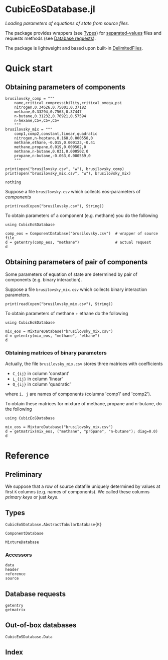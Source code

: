 # CubicEoSDatabase.jl

*Loading parameters of equations of state from source files.*

The package provides wrappers (see [Types](@ref)) for [separated-values](https://en.wikipedia.org/wiki/Delimiter-separated_values) files and requests methods (see [Database requests](@ref)).

The package is lightweight and based upon built-in [DelimitedFiles](https://docs.julialang.org/en/v1/stdlib/DelimitedFiles/).

# Quick start

## Obtaining parameters of components

```@setup rawsource
brusilovsky_comp = """
    name,critical_compressibility,critical_omega,psi
    nitrogen,0.34626,0.75001,0.37182
    methane,0.33294,0.7563,0.37447
    n-butane,0.31232,0.76921,0.57594
    n-hexane,C5+,C5+,C5+
    """
brusilovsky_mix = """
    comp1,comp2,constant,linear,quadratic
    nitrogen,n-heptane,0.168,0.000558,0
    methane,ethane,-0.015,0.000123,-0.41
    methane,propane,0.019,0.000502,0
    methane,n-butane,0.031,0.000502,0
    propane,n-butane,-0.063,0.000559,0
    """

print(open("brusilovsky.csv", "w"), brusilovsky_comp)
print(open("brusilovsky_mix.csv", "w"), brusilovsky_mix)

nothing
```

Suppose a file `brusilovsky.csv` which collects eos-parameters of *components*

```@example rawsource
print(read(open("brusilovsky.csv"), String))
```

To obtain parameters of a component (e.g. methane) you do the following

```@example rawsource
using CubicEoSDatabase

comp_eos = ComponentDatabase("brusilovsky.csv")  # wrapper of source file
d = getentry(comp_eos, "methane")                # actual request
d
```

## Obtaining parameters of pair of components

Some parameters of equation of state are determined by pair of components (e.g. binary interaction).

Suppose a file `brusilovsky_mix.csv` which collects binary interaction parameters.

```@example rawsource
print(read(open("brusilovsky_mix.csv"), String))
```

To obtain parameters of methane + ethane do the following

```@example rawsource
using CubicEoSDatabase

mix_eos = MixtureDatabase("brusilovsky_mix.csv")
d = getentry(mix_eos, "methane", "ethane")
d
```

### Obtaining matrices of binary parameters

Actually, the file `brusilovsky_mix.csv` stores three matrices with coefficients

- ``C_{ij}`` in column 'constant'
- ``L_{ij}`` in column 'linear'
- ``Q_{ij}`` in column 'quadratic'

where ``i, j`` are names of components (columns 'comp1' and 'comp2').

To obtain these matrices for mixture of methane, propane and n-butane, do the following

```@example
using CubicEoSDatabase

mix_eos = MixtureDatabase("brusilovsky_mix.csv")
d = getmatrix(mix_eos, ("methane", "propane", "n-butane"); diag=0.0)
d
```

# Reference

## Preliminary

We suppose that a row of source datafile uniquely determined by values at first `K` columns (e.g. names of components).
We called these columns *primary keys* or just *keys*.

## Types

```@docs
CubicEoSDatabase.AbstractTabularDatabase{K}
```

```@docs
ComponentDatabase
```

```@docs
MixtureDatabase
```

### Accessors

```@docs
data
header
reference
source
```

## Database requests

```@docs
getentry
getmatrix
```

## Out-of-box databases

```@docs
CubicEoSDatabase.Data
```

## Index

```@index
```
